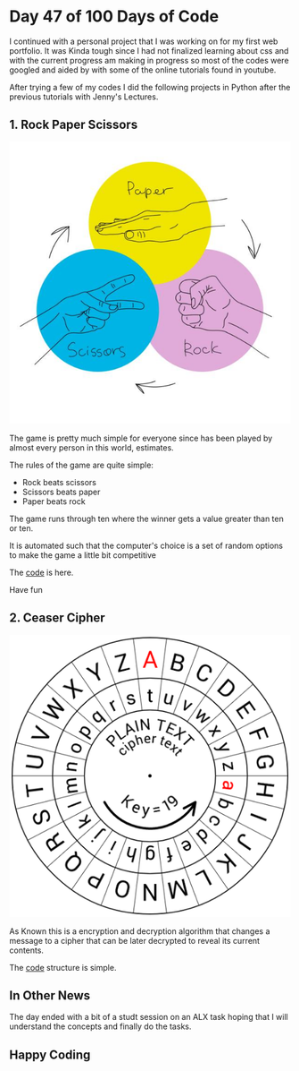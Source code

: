 # Day 47 of 100 Days of Code

I continued with a personal project that I was working on for my first web portfolio. It was Kinda tough since I had not finalized learning about css and with the current progress am making in progress so most of the codes were googled and aided by with some of the online tutorials found in youtube.

After trying a few of my codes I did the following projects in Python after the previous tutorials with Jenny's Lectures.

## 1. Rock Paper Scissors

![image](./rock.jpg)

The game is pretty much simple for everyone since has been played by almost every person in this world, estimates.

The rules of the game are quite simple:
- Rock beats scissors
- Scissors beats paper
- Paper beats rock

The game runs through ten where the winner gets a value greater than ten or ten.

It is automated such that the computer's choice is a set of random options to make the game a little bit competitive

The [code](./rock.py) is here.

Have fun

## 2. Ceaser Cipher

![image](./unnamed.png)

As Known this is a encryption and decryption algorithm that changes a message to a cipher that can be later decrypted to reveal its current contents.

The [code](./ceaser.py) structure is simple.


## In Other News

The day ended with a bit of a studt session on an ALX task hoping that I will understand the concepts and finally do the tasks.


## Happy Coding